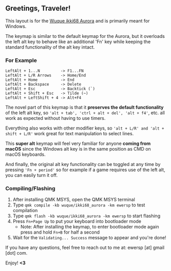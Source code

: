 ## Greetings, Traveler!

This layout is for the [Wuque ikki68 Aurora](https://shop.wuquestudio.com/pages/ikki68-aurora) and is primarily meant for Windows.

The keymap is similar to the default keymap for the Aurora, but it overloads the left alt key to behave like an additional 'Fn' key while keeping the standard functionality of the alt key intact.

### For Example
```
LeftAlt + 1...N         -> F1...FN
LeftAlt + L/R Arrows    -> Home/End
LeftAlt + Home          -> End
LeftAlt + Backspace     -> Delete
LeftAlt + Esc           -> Backtick (`)
LeftAlt + Shift + Esc   -> Tilde (~)
LeftAlt + LeftShift + 4 -> Alt+F4
```

The novel part of this keymap is that it **preserves the default functionality** of the left alt key, so ```'alt + tab', 'ctrl + alt + del', 'alt + f4'```, etc. all work as expected without having to use timers.

Everything also works with other modifier keys, so ```'alt + L/R' and 'alt + shift + L/R'``` work great for text manipulation to select lines.

This **super alt** keymap will feel very familiar for anyone **coming from macOS** since the Windows alt key is in the same position as CMD on macOS keyboards.

And finally, the original alt key functionality can be toggled at any time by pressing ```'Fn + period'``` so for example if a game requires use of the left alt, you can easily turn it off.

### Compiling/Flashing
1) After installing QMK MSYS, open the QMK MSYS terminal
2) Type ```qmk compile -kb wuque/ikki68_aurora -km ewersp``` to test compilation
3) Type ```qmk flash -kb wuque/ikki68_aurora -km ewersp``` to start flashing
4) Press ```Fn+Page Up``` to put your keyboard into bootloader mode
    - Note: After installing the keymap, to enter bootloader mode again press and hold ```Fn+B``` for half a second
5) Wait for the ```Validating... Success``` message to appear and you're done!

If you have any questions, feel free to reach out to me at: ewersp [at] gmail [dot] com.

Enjoy! **<3**
